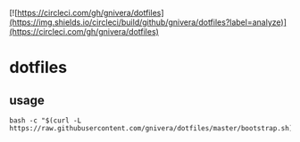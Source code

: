 [![https://circleci.com/gh/gnivera/dotfiles](https://img.shields.io/circleci/build/github/gnivera/dotfiles?label=analyze)](https://circleci.com/gh/gnivera/dotfiles)

# dotfiles

## usage

```
bash -c "$(curl -L https://raw.githubusercontent.com/gnivera/dotfiles/master/bootstrap.sh)"
```

